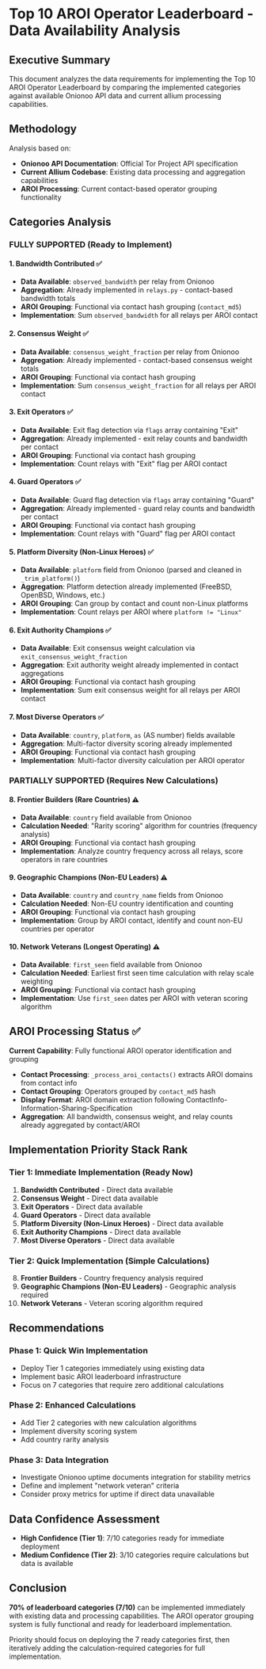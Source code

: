 # Top 10 AROI Operator Leaderboard - Data Availability Analysis

## Executive Summary

This document analyzes the data requirements for implementing the Top 10 AROI Operator Leaderboard by comparing the implemented categories against available Onionoo API data and current allium processing capabilities.

## Methodology

Analysis based on:
- **Onionoo API Documentation**: Official Tor Project API specification
- **Current Allium Codebase**: Existing data processing and aggregation capabilities
- **AROI Processing**: Current contact-based operator grouping functionality

## Categories Analysis

### **FULLY SUPPORTED (Ready to Implement)**

#### 1. **Bandwidth Contributed** ✅
- **Data Available**: `observed_bandwidth` per relay from Onionoo
- **Aggregation**: Already implemented in `relays.py` - contact-based bandwidth totals
- **AROI Grouping**: Functional via contact hash grouping (`contact_md5`)
- **Implementation**: Sum `observed_bandwidth` for all relays per AROI contact

#### 2. **Consensus Weight** ✅
- **Data Available**: `consensus_weight_fraction` per relay from Onionoo
- **Aggregation**: Already implemented - contact-based consensus weight totals
- **AROI Grouping**: Functional via contact hash grouping
- **Implementation**: Sum `consensus_weight_fraction` for all relays per AROI contact

#### 3. **Exit Operators** ✅
- **Data Available**: Exit flag detection via `flags` array containing "Exit"
- **Aggregation**: Already implemented - exit relay counts and bandwidth per contact
- **AROI Grouping**: Functional via contact hash grouping
- **Implementation**: Count relays with "Exit" flag per AROI contact

#### 4. **Guard Operators** ✅
- **Data Available**: Guard flag detection via `flags` array containing "Guard"
- **Aggregation**: Already implemented - guard relay counts and bandwidth per contact
- **AROI Grouping**: Functional via contact hash grouping
- **Implementation**: Count relays with "Guard" flag per AROI contact

#### 5. **Platform Diversity (Non-Linux Heroes)** ✅
- **Data Available**: `platform` field from Onionoo (parsed and cleaned in `_trim_platform()`)
- **Aggregation**: Platform detection already implemented (FreeBSD, OpenBSD, Windows, etc.)
- **AROI Grouping**: Can group by contact and count non-Linux platforms
- **Implementation**: Count relays per AROI where `platform != "Linux"`

#### 6. **Exit Authority Champions** ✅
- **Data Available**: Exit consensus weight calculation via `exit_consensus_weight_fraction`
- **Aggregation**: Exit authority weight already implemented in contact aggregations
- **AROI Grouping**: Functional via contact hash grouping
- **Implementation**: Sum exit consensus weight for all relays per AROI contact

#### 7. **Most Diverse Operators** ✅
- **Data Available**: `country`, `platform`, `as` (AS number) fields available
- **Aggregation**: Multi-factor diversity scoring already implemented
- **AROI Grouping**: Functional via contact hash grouping
- **Implementation**: Multi-factor diversity calculation per AROI operator

### **PARTIALLY SUPPORTED (Requires New Calculations)**

#### 8. **Frontier Builders (Rare Countries)** ⚠️
- **Data Available**: `country` field available from Onionoo
- **Calculation Needed**: "Rarity scoring" algorithm for countries (frequency analysis)
- **AROI Grouping**: Functional via contact hash grouping
- **Implementation**: Analyze country frequency across all relays, score operators in rare countries

#### 9. **Geographic Champions (Non-EU Leaders)** ⚠️
- **Data Available**: `country` and `country_name` fields from Onionoo
- **Calculation Needed**: Non-EU country identification and counting
- **AROI Grouping**: Functional via contact hash grouping
- **Implementation**: Group by AROI contact, identify and count non-EU countries per operator

#### 10. **Network Veterans (Longest Operating)** ⚠️
- **Data Available**: `first_seen` field available from Onionoo
- **Calculation Needed**: Earliest first seen time calculation with relay scale weighting
- **AROI Grouping**: Functional via contact hash grouping
- **Implementation**: Use `first_seen` dates per AROI with veteran scoring algorithm

## AROI Processing Status ✅

**Current Capability**: Fully functional AROI operator identification and grouping
- **Contact Processing**: `_process_aroi_contacts()` extracts AROI domains from contact info
- **Contact Grouping**: Operators grouped by `contact_md5` hash
- **Display Format**: AROI domain extraction following ContactInfo-Information-Sharing-Specification
- **Aggregation**: All bandwidth, consensus weight, and relay counts already aggregated by contact/AROI

## Implementation Priority Stack Rank

### **Tier 1: Immediate Implementation (Ready Now)**
1. **Bandwidth Contributed** - Direct data available
2. **Consensus Weight** - Direct data available  
3. **Exit Operators** - Direct data available
4. **Guard Operators** - Direct data available
5. **Platform Diversity (Non-Linux Heroes)** - Direct data available
6. **Exit Authority Champions** - Direct data available
7. **Most Diverse Operators** - Direct data available

### **Tier 2: Quick Implementation (Simple Calculations)**
8. **Frontier Builders** - Country frequency analysis required
9. **Geographic Champions (Non-EU Leaders)** - Geographic analysis required
10. **Network Veterans** - Veteran scoring algorithm required

## Recommendations

### **Phase 1: Quick Win Implementation**
- Deploy Tier 1 categories immediately using existing data
- Implement basic AROI leaderboard infrastructure  
- Focus on 7 categories that require zero additional calculations

### **Phase 2: Enhanced Calculations** 
- Add Tier 2 categories with new calculation algorithms
- Implement diversity scoring system
- Add country rarity analysis

### **Phase 3: Data Integration**
- Investigate Onionoo uptime documents integration for stability metrics
- Define and implement "network veteran" criteria
- Consider proxy metrics for uptime if direct data unavailable

## Data Confidence Assessment

- **High Confidence (Tier 1)**: 7/10 categories ready for immediate deployment
- **Medium Confidence (Tier 2)**: 3/10 categories require calculations but data is available

## Conclusion

**70% of leaderboard categories (7/10)** can be implemented immediately with existing data and processing capabilities. The AROI operator grouping system is fully functional and ready for leaderboard implementation.

Priority should focus on deploying the 7 ready categories first, then iteratively adding the calculation-required categories for full implementation. 